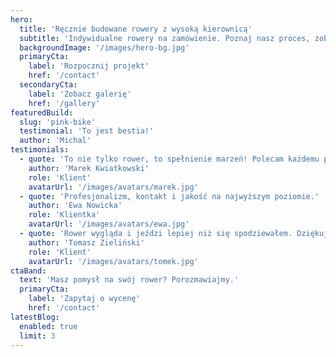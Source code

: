 ```yaml
---
hero:
  title: 'Ręcznie budowane rowery z wysoką kierownicą'
  subtitle: 'Indywidualne rowery na zamówienie. Poznaj nasz proces, zobacz realizacje i opinie klientów.'
  backgroundImage: '/images/hero-bg.jpg'
  primaryCta:
    label: 'Rozpocznij projekt'
    href: '/contact'
  secondaryCta:
    label: 'Zobacz galerię'
    href: '/gallery'
featuredBuild:
  slug: 'pink-bike'
  testimonial: 'To jest bestia!'
  author: 'Michal'
testimonials:
  - quote: 'To nie tylko rower, to spełnienie marzeń! Polecam każdemu pasjonatowi.'
    author: 'Marek Kwiatkowski'
    role: 'Klient'
    avatarUrl: '/images/avatars/marek.jpg'
  - quote: 'Profesjonalizm, kontakt i jakość na najwyższym poziomie.'
    author: 'Ewa Nowicka'
    role: 'Klientka'
    avatarUrl: '/images/avatars/ewa.jpg'
  - quote: 'Rower wygląda i jeździ lepiej niż się spodziewałem. Dziękuję!'
    author: 'Tomasz Zieliński'
    role: 'Klient'
    avatarUrl: '/images/avatars/tomek.jpg'
ctaBand:
  text: 'Masz pomysł na swój rower? Porozmawiajmy.'
  primaryCta:
    label: 'Zapytaj o wycenę'
    href: '/contact'
latestBlog:
  enabled: true
  limit: 3
---
```

